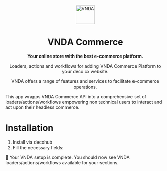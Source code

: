 <p align="center">
  <a href="https://www.vnda.com.br/">
    <img alt="VNDA" src="https://github.com/deco-cx/apps/assets/1753396/445422c0-bf83-42a3-bd0b-4eb331fbe4c9" width="60" />
  </a>
</p>
<h1 align="center">
  VNDA Commerce
</h1>

<p align="center">
  <strong>
    Your online store with the best e-commerce platform.
  </strong>
</p>
<p align="center">
  Loaders, actions and workflows for adding VNDA Commerce Platform to your deco.cx website.
</p>

<p align="center">
VNDA offers a range of features and services to facilitate e-commerce operations.

This app wrapps VNDA Commerce API into a comprehensive set of loaders/actions/workflows
empowering non technical users to interact and act upon their headless commerce.

</p>

# Installation

1. Install via decohub
2. Fill the necessary fields:

🎉 Your VNDA setup is complete. You should now see VNDA
loaders/actions/workflows available for your sections.
